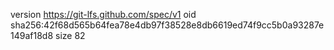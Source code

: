 version https://git-lfs.github.com/spec/v1
oid sha256:42f68d565b64fea78e4db97f38528e8db6619ed74f9cc5b0a93287e149af18d8
size 82
